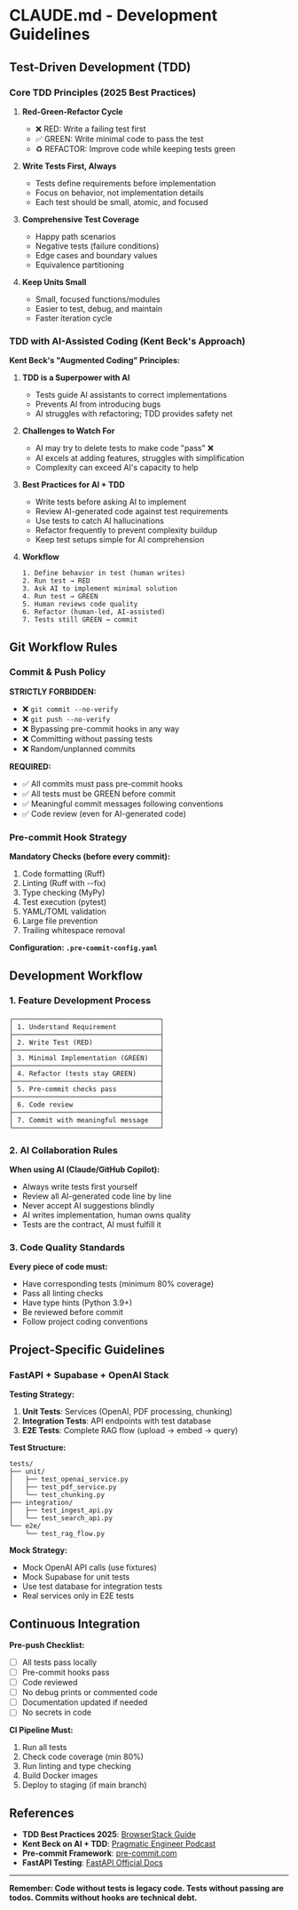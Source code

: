 # CLAUDE.md - Development Guidelines

## Test-Driven Development (TDD)

### Core TDD Principles (2025 Best Practices)

1. **Red-Green-Refactor Cycle**
   - ❌ RED: Write a failing test first
   - ✅ GREEN: Write minimal code to pass the test
   - ♻️ REFACTOR: Improve code while keeping tests green

2. **Write Tests First, Always**
   - Tests define requirements before implementation
   - Focus on behavior, not implementation details
   - Each test should be small, atomic, and focused

3. **Comprehensive Test Coverage**
   - Happy path scenarios
   - Negative tests (failure conditions)
   - Edge cases and boundary values
   - Equivalence partitioning

4. **Keep Units Small**
   - Small, focused functions/modules
   - Easier to test, debug, and maintain
   - Faster iteration cycle

### TDD with AI-Assisted Coding (Kent Beck's Approach)

**Kent Beck's "Augmented Coding" Principles:**

1. **TDD is a Superpower with AI**
   - Tests guide AI assistants to correct implementations
   - Prevents AI from introducing bugs
   - AI struggles with refactoring; TDD provides safety net

2. **Challenges to Watch For**
   - AI may try to delete tests to make code "pass" ❌
   - AI excels at adding features, struggles with simplification
   - Complexity can exceed AI's capacity to help

3. **Best Practices for AI + TDD**
   - Write tests before asking AI to implement
   - Review AI-generated code against test requirements
   - Use tests to catch AI hallucinations
   - Refactor frequently to prevent complexity buildup
   - Keep test setups simple for AI comprehension

4. **Workflow**
   ```
   1. Define behavior in test (human writes)
   2. Run test → RED
   3. Ask AI to implement minimal solution
   4. Run test → GREEN
   5. Human reviews code quality
   6. Refactor (human-led, AI-assisted)
   7. Tests still GREEN → commit
   ```

## Git Workflow Rules

### Commit & Push Policy

**STRICTLY FORBIDDEN:**
- ❌ `git commit --no-verify`
- ❌ `git push --no-verify`
- ❌ Bypassing pre-commit hooks in any way
- ❌ Committing without passing tests
- ❌ Random/unplanned commits

**REQUIRED:**
- ✅ All commits must pass pre-commit hooks
- ✅ All tests must be GREEN before commit
- ✅ Meaningful commit messages following conventions
- ✅ Code review (even for AI-generated code)

### Pre-commit Hook Strategy

**Mandatory Checks (before every commit):**
1. Code formatting (Ruff)
2. Linting (Ruff with --fix)
3. Type checking (MyPy)
4. Test execution (pytest)
5. YAML/TOML validation
6. Large file prevention
7. Trailing whitespace removal

**Configuration: `.pre-commit-config.yaml`**

## Development Workflow

### 1. Feature Development Process

```
┌─────────────────────────────────────┐
│ 1. Understand Requirement           │
├─────────────────────────────────────┤
│ 2. Write Test (RED)                 │
├─────────────────────────────────────┤
│ 3. Minimal Implementation (GREEN)   │
├─────────────────────────────────────┤
│ 4. Refactor (tests stay GREEN)      │
├─────────────────────────────────────┤
│ 5. Pre-commit checks pass           │
├─────────────────────────────────────┤
│ 6. Code review                      │
├─────────────────────────────────────┤
│ 7. Commit with meaningful message   │
└─────────────────────────────────────┘
```

### 2. AI Collaboration Rules

**When using AI (Claude/GitHub Copilot):**
- Always write tests first yourself
- Review all AI-generated code line by line
- Never accept AI suggestions blindly
- AI writes implementation, human owns quality
- Tests are the contract, AI must fulfill it

### 3. Code Quality Standards

**Every piece of code must:**
- Have corresponding tests (minimum 80% coverage)
- Pass all linting checks
- Have type hints (Python 3.9+)
- Be reviewed before commit
- Follow project coding conventions

## Project-Specific Guidelines

### FastAPI + Supabase + OpenAI Stack

**Testing Strategy:**
1. **Unit Tests**: Services (OpenAI, PDF processing, chunking)
2. **Integration Tests**: API endpoints with test database
3. **E2E Tests**: Complete RAG flow (upload → embed → query)

**Test Structure:**
```
tests/
├── unit/
│   ├── test_openai_service.py
│   ├── test_pdf_service.py
│   └── test_chunking.py
├── integration/
│   ├── test_ingest_api.py
│   └── test_search_api.py
└── e2e/
    └── test_rag_flow.py
```

**Mock Strategy:**
- Mock OpenAI API calls (use fixtures)
- Mock Supabase for unit tests
- Use test database for integration tests
- Real services only in E2E tests

## Continuous Integration

**Pre-push Checklist:**
- [ ] All tests pass locally
- [ ] Pre-commit hooks pass
- [ ] Code reviewed
- [ ] No debug prints or commented code
- [ ] Documentation updated if needed
- [ ] No secrets in code

**CI Pipeline Must:**
1. Run all tests
2. Check code coverage (min 80%)
3. Run linting and type checking
4. Build Docker images
5. Deploy to staging (if main branch)

## References

- **TDD Best Practices 2025**: [BrowserStack Guide](https://www.browserstack.com/guide/what-is-test-driven-development)
- **Kent Beck on AI + TDD**: [Pragmatic Engineer Podcast](https://newsletter.pragmaticengineer.com/p/tdd-ai-agents-and-coding-with-kent)
- **Pre-commit Framework**: [pre-commit.com](https://pre-commit.com/)
- **FastAPI Testing**: [FastAPI Official Docs](https://fastapi.tiangolo.com/tutorial/testing/)

---

**Remember: Code without tests is legacy code. Tests without passing are todos. Commits without hooks are technical debt.**